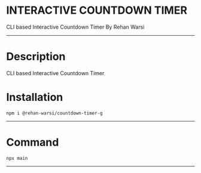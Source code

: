 # INTERACTIVE COUNTDOWN TIMER 

CLI based Interactive Countdown Timer By Rehan Warsi

---

# Description 

CLI based Interactive Countdown Timer


# Installation

    npm i @rehan-warsi/countdown-timer-g

---

# Command

    npx main

---

